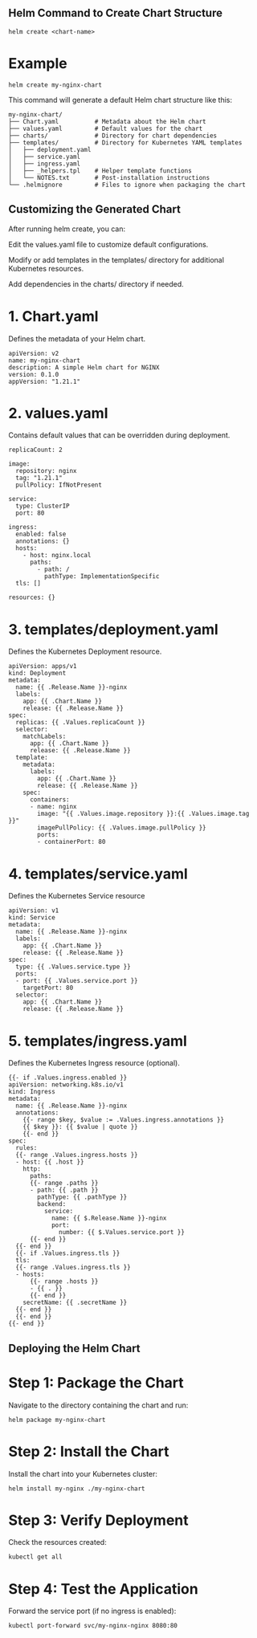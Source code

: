 ## Helm Command to Create Chart Structure

```
helm create <chart-name>
```
# Example
```
helm create my-nginx-chart
```
This command will generate a default Helm chart structure like this:
```
my-nginx-chart/
├── Chart.yaml          # Metadata about the Helm chart
├── values.yaml         # Default values for the chart
├── charts/             # Directory for chart dependencies
├── templates/          # Directory for Kubernetes YAML templates
│   ├── deployment.yaml
│   ├── service.yaml
│   ├── ingress.yaml
│   ├── _helpers.tpl    # Helper template functions
│   └── NOTES.txt       # Post-installation instructions
└── .helmignore         # Files to ignore when packaging the chart
```
## Customizing the Generated Chart
After running helm create, you can:

Edit the values.yaml file to customize default configurations.

Modify or add templates in the templates/ directory for additional Kubernetes resources.

Add dependencies in the charts/ directory if needed.

# 1. Chart.yaml
Defines the metadata of your Helm chart.
```
apiVersion: v2
name: my-nginx-chart
description: A simple Helm chart for NGINX
version: 0.1.0
appVersion: "1.21.1"

```
# 2. values.yaml
Contains default values that can be overridden during deployment.
```
replicaCount: 2

image:
  repository: nginx
  tag: "1.21.1"
  pullPolicy: IfNotPresent

service:
  type: ClusterIP
  port: 80

ingress:
  enabled: false
  annotations: {}
  hosts:
    - host: nginx.local
      paths:
        - path: /
          pathType: ImplementationSpecific
  tls: []

resources: {}
```
# 3. templates/deployment.yaml
Defines the Kubernetes Deployment resource.
```
apiVersion: apps/v1
kind: Deployment
metadata:
  name: {{ .Release.Name }}-nginx
  labels:
    app: {{ .Chart.Name }}
    release: {{ .Release.Name }}
spec:
  replicas: {{ .Values.replicaCount }}
  selector:
    matchLabels:
      app: {{ .Chart.Name }}
      release: {{ .Release.Name }}
  template:
    metadata:
      labels:
        app: {{ .Chart.Name }}
        release: {{ .Release.Name }}
    spec:
      containers:
      - name: nginx
        image: "{{ .Values.image.repository }}:{{ .Values.image.tag }}"
        imagePullPolicy: {{ .Values.image.pullPolicy }}
        ports:
        - containerPort: 80

```
# 4. templates/service.yaml
Defines the Kubernetes Service resource
```
apiVersion: v1
kind: Service
metadata:
  name: {{ .Release.Name }}-nginx
  labels:
    app: {{ .Chart.Name }}
    release: {{ .Release.Name }}
spec:
  type: {{ .Values.service.type }}
  ports:
  - port: {{ .Values.service.port }}
    targetPort: 80
  selector:
    app: {{ .Chart.Name }}
    release: {{ .Release.Name }}

```
# 5. templates/ingress.yaml
Defines the Kubernetes Ingress resource (optional).
```
{{- if .Values.ingress.enabled }}
apiVersion: networking.k8s.io/v1
kind: Ingress
metadata:
  name: {{ .Release.Name }}-nginx
  annotations:
    {{- range $key, $value := .Values.ingress.annotations }}
    {{ $key }}: {{ $value | quote }}
    {{- end }}
spec:
  rules:
  {{- range .Values.ingress.hosts }}
  - host: {{ .host }}
    http:
      paths:
      {{- range .paths }}
      - path: {{ .path }}
        pathType: {{ .pathType }}
        backend:
          service:
            name: {{ $.Release.Name }}-nginx
            port:
              number: {{ $.Values.service.port }}
      {{- end }}
  {{- end }}
  {{- if .Values.ingress.tls }}
  tls:
  {{- range .Values.ingress.tls }}
  - hosts:
      {{- range .hosts }}
      - {{ . }}
      {{- end }}
    secretName: {{ .secretName }}
  {{- end }}
  {{- end }}
{{- end }}

```
## Deploying the Helm Chart
# Step 1: Package the Chart

Navigate to the directory containing the chart and run:

```
helm package my-nginx-chart

```
# Step 2: Install the Chart

Install the chart into your Kubernetes cluster:

```
helm install my-nginx ./my-nginx-chart
```
# Step 3: Verify Deployment
Check the resources created:

```
kubectl get all

```
# Step 4: Test the Application
Forward the service port (if no ingress is enabled):

```
kubectl port-forward svc/my-nginx-nginx 8080:80

```
